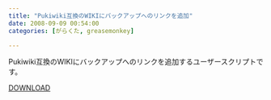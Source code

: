 ```yaml
---
title: "Pukiwiki互換のWIKIにバックアップへのリンクを追加"
date: 2008-09-09 00:54:00
categories: [がらくた, greasemonkey]

---
```


Pukiwiki互換のWIKIにバックアップへのリンクを追加するユーザースクリプトです。
	  
[DOWNLOAD][1] 

 [1]: /junk/greasemonkey/add_backup_link_for_pukiwiki.user.js
